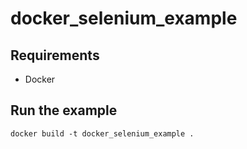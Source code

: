 # docker\_selenium\_example

## Requirements
* Docker

## Run the example
`docker build -t docker_selenium_example .`
